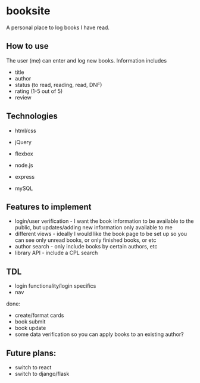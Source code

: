# booksite

A personal place to log books I have read.

## How to use

The user (me) can enter and log new books. Information includes

- title
- author
- status (to read, reading, read, DNF)
- rating (1-5 out of 5)
- review

## Technologies

- html/css
- jQuery
- flexbox

- node.js
- express
- mySQL

## Features to implement

- login/user verification - I want the book information to be available to the public, but updates/adding new information only available to me
- different views - ideally I would like the book page to be set up so you can see only unread books, or only finished books, or etc
- author search - only include books by certain authors, etc
- library API - include a CPL search

## TDL

- login functionality/login specifics
- nav

done:

- create/format cards
- book submit
- book update
- some data verification so you can apply books to an existing author?

## Future plans:

- switch to react
- switch to django/flask
